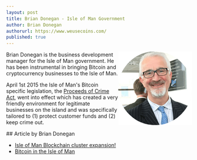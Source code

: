 ```yaml
---
layout: post
title: Brian Donegan - Isle of Man Government
author: Brian Donegan
authorurl: https://www.weusecoins.com/
published: true
---
```


<img src="/images/brian-donegan.png" alt="Brian Donegan" align="right">Brian Donegan is the business development manager for the Isle of Man government. He has been instrumental in bringing Bitcoin and cryptocurrency businesses to the Isle of Man.
<p>April 1st 2015 the Isle of Man's Bitcoin specific legislation, the <a href="/proceeds-of-crime-act-isle-of-man-bitcoin.pdf">Proceeds of Crime Act</a>, went into effect which has created a very friendly environment for legitimate businesses on the island and was specifically tailored to (1) protect customer funds and (2) keep crime out.
<p>
<p>
## Article by Brian Donegan
<ul>
<li><a href="/isle-of-man-blockchain-cluster expansion/">Isle of Man Blockchain cluster expansion!</a></li>
<li><a href="/bitcoin-isle-of-man/">Bitcoin in the Isle of Man</a></li>
</ul>
